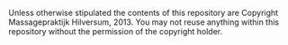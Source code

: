 Unless otherwise stipulated the contents of this repository are Copyright Massagepraktijk Hilversum, 2013. You may not reuse anything within this repository without the permission of the copyright holder.

